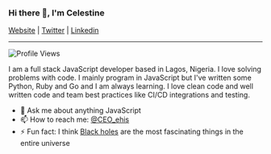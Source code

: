 ### Hi there 👋, I'm Celestine

[Website](https://ekohordan.com) |
[Twitter](https://twitter.com/CEO_ehis) |
[Linkedin](https://www.linkedin.com/in/ceoehis)

---

![Profile Views](https://komarev.com/ghpvc/?username=ceoehis)

I am a full stack JavaScript developer based in Lagos, Nigeria. I love solving problems with code. I mainly program in JavaScript but I've written some Python, Ruby and Go and I am always learning. I love clean code and well written code and team best practices like CI/CD integrations and testing.

- 💬 Ask me about anything JavaScript
- 📫 How to reach me: [@CEO_ehis](https://twitter.com/CEO_ehis)
- ⚡ Fun fact: I think [Black holes](https://en.wikipedia.org/wiki/Black_hole) are the most fascinating things in the entire universe

<!--
## :trophy: My Github Stats

<a href="https://readme-stats-cfgj2cxdy.vercel.app/api?username=CEOehis&count_private=true&show_icons=true&theme=cobalt">
  <img  align="left" src="https://readme-stats-cfgj2cxdy.vercel.app/api?username=CEOehis&count_private=true&show_icons=true&theme=cobalt" />
</a>

## 🎧Currently Listening

[![spotify-github-profile](https://spotify-github-profile.vercel.app/api/view?uid=ds4fjskqnp0nvq2xdjmh0fsw8&cover_image=false)](https://spotify-github-profile.vercel.app/api/view?uid=ds4fjskqnp0nvq2xdjmh0fsw8&redirect=true)

**CEOehis/CEOehis** is a ✨ _special_ ✨ repository because its `README.md` (this file) appears on your GitHub profile.

Here are some ideas to get you started:

- 🔭 I’m currently working on ...
- 🌱 I’m currently learning ...
- 👯 I’m looking to collaborate on ...
- 🤔 I’m looking for help with ...
- 💬 Ask me about ...
- 📫 How to reach me: ...
- 😄 Pronouns: ...
- ⚡ Fun fact: ...
-->
